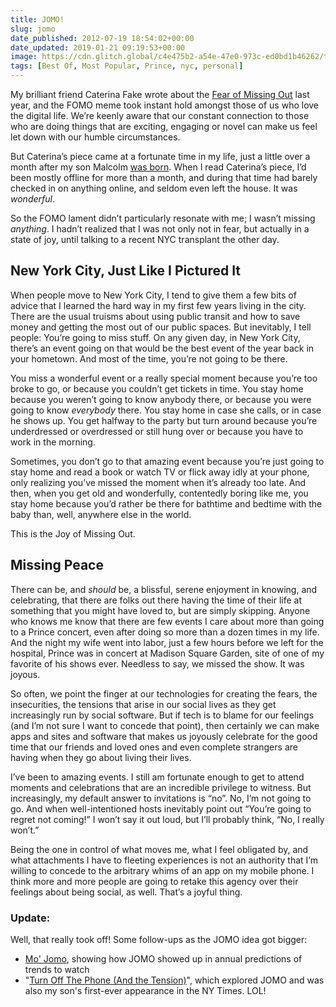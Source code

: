 ```yaml
---
title: JOMO!
slug: jomo
date_published: 2012-07-19 18:54:02+00:00
date_updated: 2019-01-21 09:19:53+00:00
image: https://cdn.glitch.global/c4e475b2-a54e-47e0-973c-ed0bd1b46262/tobias-reich-7GfStLsf2k4-unsplash.jpg?v=1670477470980
tags: [Best Of, Most Popular, Prince, nyc, personal]
---
```

My brilliant friend Caterina Fake wrote about the [Fear of Missing Out](http://caterina.net/2011/03/15/fomo-and-social-media/) last year, and the FOMO meme took instant hold amongst those of us who love the digital life. We’re keenly aware that our constant connection to those who are doing things that are exciting, engaging or novel can make us feel let down with our humble circumstances.

But Caterina’s piece came at a fortunate time in my life, just a little over a month after my son Malcolm [was born](/2011/02/18/malcolm_browne_dash/). When I read Caterina’s piece, I’d been mostly offline for more than a month, and during that time had barely checked in on anything online, and seldom even left the house. It was *wonderful*.

So the FOMO lament didn’t particularly resonate with me; I wasn’t missing *anything*. I hadn’t realized that I was not only not in fear, but actually in a state of joy, until talking to a recent NYC transplant the other day.

## New York City, Just Like I Pictured It

When people move to New York City, I tend to give them a few bits of advice that I learned the hard way in my first few years living in the city. There are the usual truisms about using public transit and how to save money and getting the most out of our public spaces. But inevitably, I tell people: You’re going to miss stuff. On any given day, in New York City, there’s an event going on that would be the best event of the year back in your hometown. And most of the time, you’re not going to be there.

You miss a wonderful event or a really special moment because you’re too broke to go, or because you couldn’t get tickets in time. You stay home because you weren’t going to know anybody there, or because you were going to know *everybody* there. You stay home in case she calls, or in case he shows up. You get halfway to the party but turn around because you’re underdressed or overdressed or still hung over or because you have to work in the morning.

Sometimes, you don’t go to that amazing event because you’re just going to stay home and read a book or watch TV or flick away idly at your phone, only realizing you’ve missed the moment when it’s already too late. And then, when you get old and wonderfully, contentedly boring like me, you stay home because you’d rather be there for bathtime and bedtime with the baby than, well, anywhere else in the world.

This is the Joy of Missing Out.

## Missing Peace

There can be, and *should* be, a blissful, serene enjoyment in knowing, and celebrating, that there are folks out there having the time of their life at something that you might have loved to, but are simply skipping. Anyone who knows me know that there are few events I care about more than going to a Prince concert, even after doing so more than a dozen times in my life. And the night my wife went into labor, just a few hours before we left for the hospital, Prince was in concert at Madison Square Garden, site of one of my favorite of his shows ever. Needless to say, we missed the show. It was joyous.

So often, we point the finger at our technologies for creating the fears, the insecurities, the tensions that arise in our social lives as they get increasingly run by social software. But if tech is to blame for our feelings (and I’m not sure I want to concede that point), then certainly we can make apps and sites and software that makes us joyously celebrate for the good time that our friends and loved ones and even complete strangers are having when they go about living their lives.

I’ve been to amazing events. I still am fortunate enough to get to attend moments and celebrations that are an incredible privilege to witness. But increasingly, my default answer to invitations is “no”. No, I’m not going to go. And when well-intentioned hosts inevitably point out “You’re going to regret not coming!” I won’t say it out loud, but I’ll probably think, “No, I really won’t.”

Being the one in control of what moves me, what I feel obligated by, and what attachments I have to fleeting experiences is not an authority that I’m willing to concede to the arbitrary whims of an app on my mobile phone. I think more and more people are going to retake this agency over their feelings about being social, as well. That’s a joyful thing.

### Update:

Well, that really took off! Some follow-ups as the JOMO idea got bigger:

- [Mo' Jomo](/2014/10/08/mo_jomo/), showing how JOMO showed up in annual predictions of trends to watch
- "[Turn Off The Phone (And the Tension)](https://www.nytimes.com/2012/08/26/technology/cutting-the-digital-lifeline-and-finding-serenity.html)", which explored JOMO and was also my son's first-ever appearance in the NY Times. LOL!
